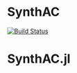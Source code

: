 # SynthAC

[![Build Status](https://github.com/sandimas/SynthAC.jl/actions/workflows/CI.yml/badge.svg?branch=main)](https://github.com/sandimas/SynthAC.jl/actions/workflows/CI.yml?query=branch%3Amain)
# SynthAC.jl
